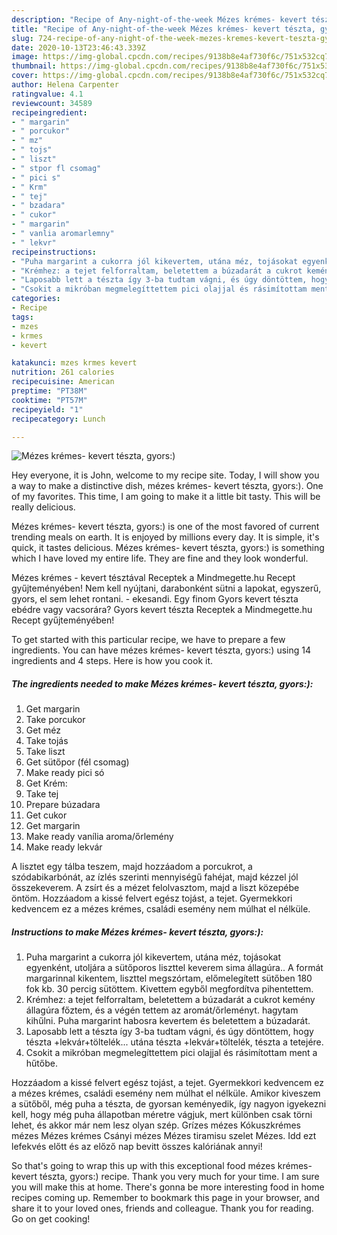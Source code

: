 ```yaml
---
description: "Recipe of Any-night-of-the-week Mézes krémes- kevert tészta, gyors:)"
title: "Recipe of Any-night-of-the-week Mézes krémes- kevert tészta, gyors:)"
slug: 724-recipe-of-any-night-of-the-week-mezes-kremes-kevert-teszta-gyors
date: 2020-10-13T23:46:43.339Z
image: https://img-global.cpcdn.com/recipes/9138b8e4af730f6c/751x532cq70/mezes-kremes-kevert-teszta-gyors-recept-foto.jpg
thumbnail: https://img-global.cpcdn.com/recipes/9138b8e4af730f6c/751x532cq70/mezes-kremes-kevert-teszta-gyors-recept-foto.jpg
cover: https://img-global.cpcdn.com/recipes/9138b8e4af730f6c/751x532cq70/mezes-kremes-kevert-teszta-gyors-recept-foto.jpg
author: Helena Carpenter
ratingvalue: 4.1
reviewcount: 34589
recipeingredient:
- " margarin"
- " porcukor"
- " mz"
- " tojs"
- " liszt"
- " stpor fl csomag"
- " pici s"
- " Krm"
- " tej"
- " bzadara"
- " cukor"
- " margarin"
- " vanlia aromarlemny"
- " lekvr"
recipeinstructions:
- "Puha margarint a cukorra jól kikevertem, utána méz, tojásokat egyenként, utoljára a sütőporos liszttel keverem sima állagúra.. A formát margarinnal kikentem, liszttel megszórtam, előmelegített sütőben 180 fok kb. 30 percig sütöttem. Kivettem egyből megfordítva pihentettem."
- "Krémhez: a tejet felforraltam, beletettem a búzadarát a cukrot kemény állagúra főztem, és a végén tettem az aromát/őrleményt. hagytam kihűlni. Puha margarint habosra kevertem és beletettem a búzadarát."
- "Laposabb lett a tészta így 3-ba tudtam vágni, és úgy döntöttem, hogy tészta +lekvár+töltelék... utána tészta +lekvár+töltelék, tészta a tetejére."
- "Csokit a mikróban megmelegíttettem pici olajjal és rásimítottam ment a hűtőbe."
categories:
- Recipe
tags:
- mzes
- krmes
- kevert

katakunci: mzes krmes kevert 
nutrition: 261 calories
recipecuisine: American
preptime: "PT38M"
cooktime: "PT57M"
recipeyield: "1"
recipecategory: Lunch

---
```



![Mézes krémes- kevert tészta, gyors:)](https://img-global.cpcdn.com/recipes/9138b8e4af730f6c/751x532cq70/mezes-kremes-kevert-teszta-gyors-recept-foto.jpg)

Hey everyone, it is John, welcome to my recipe site. Today, I will show you a way to make a distinctive dish, mézes krémes- kevert tészta, gyors:). One of my favorites. This time, I am going to make it a little bit tasty. This will be really delicious.

Mézes krémes- kevert tészta, gyors:) is one of the most favored of current trending meals on earth. It is enjoyed by millions every day. It is simple, it's quick, it tastes delicious. Mézes krémes- kevert tészta, gyors:) is something which I have loved my entire life. They are fine and they look wonderful.

Mézes krémes - kevert tésztával Receptek a Mindmegette.hu Recept gyűjteményében! Nem kell nyújtani, darabonként sütni a lapokat, egyszerű, gyors, el sem lehet rontani. - ekesandi. Egy finom Gyors kevert tészta ebédre vagy vacsorára? Gyors kevert tészta Receptek a Mindmegette.hu Recept gyűjteményében!


To get started with this particular recipe, we have to prepare a few ingredients. You can have mézes krémes- kevert tészta, gyors:) using 14 ingredients and 4 steps. Here is how you cook it.

<!--inarticleads1-->

##### The ingredients needed to make Mézes krémes- kevert tészta, gyors:):

1. Get  margarin
1. Take  porcukor
1. Get  méz
1. Take  tojás
1. Take  liszt
1. Get  sütőpor (fél csomag)
1. Make ready  pici só
1. Get  Krém:
1. Take  tej
1. Prepare  búzadara
1. Get  cukor
1. Get  margarin
1. Make ready  vanília aroma/őrlemény
1. Make ready  lekvár


A lisztet egy tálba teszem, majd hozzáadom a porcukrot, a szódabikarbónát, az ízlés szerinti mennyiségű fahéjat, majd kézzel jól összekeverem. A zsírt és a mézet felolvasztom, majd a liszt közepébe öntöm. Hozzáadom a kissé felvert egész tojást, a tejet. Gyermekkori kedvencem ez a mézes krémes, családi esemény nem múlhat el nélküle. 

<!--inarticleads2-->

##### Instructions to make Mézes krémes- kevert tészta, gyors:):

1. Puha margarint a cukorra jól kikevertem, utána méz, tojásokat egyenként, utoljára a sütőporos liszttel keverem sima állagúra.. A formát margarinnal kikentem, liszttel megszórtam, előmelegített sütőben 180 fok kb. 30 percig sütöttem. Kivettem egyből megfordítva pihentettem.
1. Krémhez: a tejet felforraltam, beletettem a búzadarát a cukrot kemény állagúra főztem, és a végén tettem az aromát/őrleményt. hagytam kihűlni. Puha margarint habosra kevertem és beletettem a búzadarát.
1. Laposabb lett a tészta így 3-ba tudtam vágni, és úgy döntöttem, hogy tészta +lekvár+töltelék... utána tészta +lekvár+töltelék, tészta a tetejére.
1. Csokit a mikróban megmelegíttettem pici olajjal és rásimítottam ment a hűtőbe.


Hozzáadom a kissé felvert egész tojást, a tejet. Gyermekkori kedvencem ez a mézes krémes, családi esemény nem múlhat el nélküle. Amikor kiveszem a sütőből, még puha a tészta, de gyorsan keményedik, így nagyon igyekezni kell, hogy még puha állapotban méretre vágjuk, mert különben csak törni lehet, és akkor már nem lesz olyan szép. Grízes mézes Kókuszkrémes mézes Mézes krémes Csányi mézes Mézes tiramisu szelet Mézes. Idd ezt lefekvés előtt és az előző nap bevitt összes kalóriának annyi! 

So that's going to wrap this up with this exceptional food mézes krémes- kevert tészta, gyors:) recipe. Thank you very much for your time. I am sure you will make this at home. There's gonna be more interesting food in home recipes coming up. Remember to bookmark this page in your browser, and share it to your loved ones, friends and colleague. Thank you for reading. Go on get cooking!
